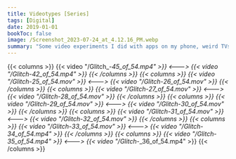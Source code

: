 ```yaml
---
title: Videotypes [Series]
tags: [Digital]
date: 2019-01-01
bookToc: false
image: /Screenshot_2023-07-24_at_4.12.16_PM.webp
summary: "Some video experiments I did with apps on my phone, weird TVs, and other found footage."
---
```


{{< columns >}}
{{< video "/Glitch_-_45_of_54.mp4" >}}
<--->
{{< video "/Glitch_-_42_of_54.mp4" >}}
{{< /columns >}}
{{< columns >}}
{{< video "/Glitch_-_25_of_54.mov" >}}
<--->
{{< video "/Glitch_-_26_of_54.mov" >}}
{{< /columns >}}
{{< columns >}}
{{< video "/Glitch_-_27_of_54.mov" >}}
<--->
{{< video "/Glitch_-_28_of_54.mov" >}}
{{< /columns >}}
{{< columns >}}
{{< video "/Glitch_-_29_of_54.mov" >}}
<--->
{{< video "/Glitch_-_30_of_54.mov" >}}
{{< /columns >}}
{{< columns >}}
{{< video "/Glitch_-_31_of_54.mov" >}}
<--->
{{< video "/Glitch_-_32_of_54.mov" >}}
{{< /columns >}}
{{< columns >}}
{{< video "/Glitch_-_33_of_54.mov" >}}
<--->
{{< video "/Glitch_-_34_of_54.mp4" >}}
{{< /columns >}}
{{< columns >}}
{{< video "/Glitch_-_35_of_54.mp4" >}}
<--->
{{< video "/Glitch_-_36_of_54.mp4" >}}
{{< /columns >}}